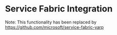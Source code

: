 # Service Fabric Integration

Note: This functionality has been replaced by https://github.com/microsoft/service-fabric-yarp
